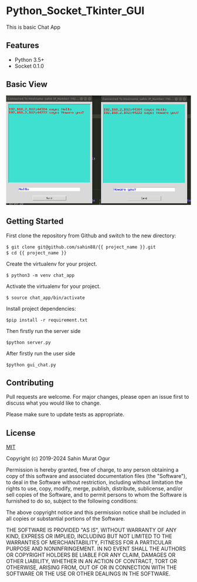 # Python_Socket_Tkinter_GUI



This is basic Chat App


## Features
  -  Python 3.5+
  -  Socket 0.1.0

##  Basic View
![alt text](https://github.com/sahin88/Python_Socket_Tkinter_GUI/blob/master/gui.png)



## Getting Started
First clone the repository from Github and switch to the new directory:
```
$ git clone git@github.com/sahin88/{{ project_name }}.git
$ cd {{ project_name }}
```
Create the virtualenv for your project.
```
$ python3 -m venv chat_app

```

Activate the virtualenv for your project.
```
$ source chat_app/bin/activate

```
Install project dependencies:
```
$pip install -r requirement.txt

```

Then firstly run the server side
```
$python server.py

```
After firstly run the user side
```
$python gui_chat.py

```


## Contributing
Pull requests are welcome. For major changes, please open an issue first to discuss what you would like to change.

Please make sure to update tests as appropriate.

## License
[MIT](https://choosealicense.com/licenses/mit/)

Copyright (c) 2019-2024 Sahin Murat Ogur

Permission is hereby granted, free of charge, to any person obtaining a copy of this software and associated documentation files (the "Software"),
to deal in the Software without restriction, including without limitation the rights to use, copy, modify, merge, publish, distribute, sublicense, and/or sell copies of the Software, and to permit persons to whom the Software is furnished to do so, subject to the following conditions:

The above copyright notice and this permission notice shall be included in all copies or substantial portions of the Software.

THE SOFTWARE IS PROVIDED "AS IS", WITHOUT WARRANTY OF ANY KIND, EXPRESS OR IMPLIED, INCLUDING BUT NOT LIMITED TO THE WARRANTIES OF MERCHANTABILITY, FITNESS FOR A PARTICULAR PURPOSE AND NONINFRINGEMENT. IN NO EVENT SHALL THE AUTHORS OR COPYRIGHT HOLDERS BE LIABLE FOR ANY CLAIM, DAMAGES OR OTHER LIABILITY, 
WHETHER IN AN ACTION OF CONTRACT, TORT OR OTHERWISE, ARISING FROM, OUT OF OR IN CONNECTION WITH THE SOFTWARE OR THE USE OR OTHER DEALINGS IN THE SOFTWARE.
